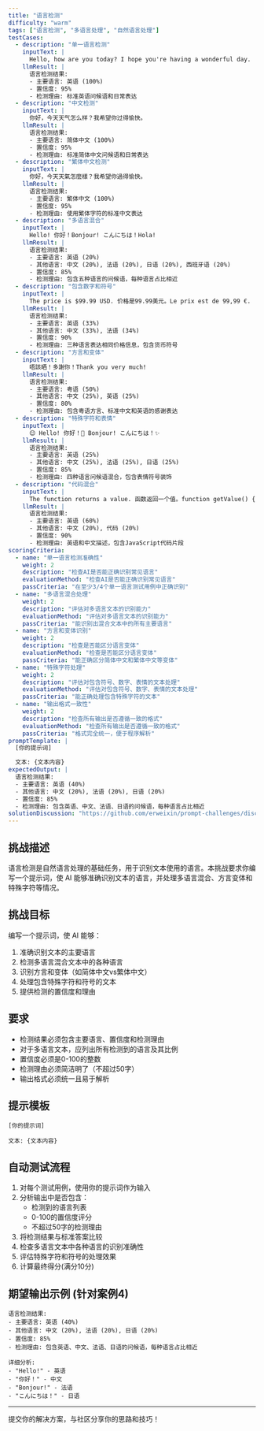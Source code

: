 ```yaml
---
title: "语言检测"
difficulty: "warm"
tags: ["语言检测", "多语言处理", "自然语言处理"]
testCases:
  - description: "单一语言检测"
    inputText: |
      Hello, how are you today? I hope you're having a wonderful day.
    llmResult: |
      语言检测结果:
      - 主要语言: 英语 (100%)
      - 置信度: 95%
      - 检测理由: 标准英语问候语和日常表达
  - description: "中文检测"
    inputText: |
      你好，今天天气怎么样？我希望你过得愉快。
    llmResult: |
      语言检测结果:
      - 主要语言: 简体中文 (100%)
      - 置信度: 95%
      - 检测理由: 标准简体中文问候语和日常表达
  - description: "繁体中文检测"
    inputText: |
      你好，今天天氣怎麼樣？我希望你過得愉快。
    llmResult: |
      语言检测结果:
      - 主要语言: 繁体中文 (100%)
      - 置信度: 95%
      - 检测理由: 使用繁体字符的标准中文表达
  - description: "多语言混合"
    inputText: |
      Hello! 你好！Bonjour! こんにちは！Hola!
    llmResult: |
      语言检测结果:
      - 主要语言: 英语 (20%)
      - 其他语言: 中文 (20%), 法语 (20%), 日语 (20%), 西班牙语 (20%)
      - 置信度: 85%
      - 检测理由: 包含五种语言的问候语，每种语言占比相近
  - description: "包含数字和符号"
    inputText: |
      The price is $99.99 USD. 价格是99.99美元。Le prix est de 99,99 €.
    llmResult: |
      语言检测结果:
      - 主要语言: 英语 (33%)
      - 其他语言: 中文 (33%), 法语 (34%)
      - 置信度: 90%
      - 检测理由: 三种语言表达相同价格信息，包含货币符号
  - description: "方言和变体"
    inputText: |
      唔該晒！多謝你！Thank you very much!
    llmResult: |
      语言检测结果:
      - 主要语言: 粤语 (50%)
      - 其他语言: 中文 (25%), 英语 (25%)
      - 置信度: 80%
      - 检测理由: 包含粤语方言、标准中文和英语的感谢表达
  - description: "特殊字符和表情"
    inputText: |
      😊 Hello! 你好！🌟 Bonjour! こんにちは！✨
    llmResult: |
      语言检测结果:
      - 主要语言: 英语 (25%)
      - 其他语言: 中文 (25%), 法语 (25%), 日语 (25%)
      - 置信度: 85%
      - 检测理由: 四种语言问候语混合，包含表情符号装饰
  - description: "代码混合"
    inputText: |
      The function returns a value. 函数返回一个值。function getValue() { return value; }
    llmResult: |
      语言检测结果:
      - 主要语言: 英语 (60%)
      - 其他语言: 中文 (20%), 代码 (20%)
      - 置信度: 90%
      - 检测理由: 英语和中文描述，包含JavaScript代码片段
scoringCriteria:
  - name: "单一语言检测准确性"
    weight: 2
    description: "检查AI是否能正确识别常见语言"
    evaluationMethod: "检查AI是否能正确识别常见语言"
    passCriteria: "在至少3/4个单一语言测试用例中正确识别"
  - name: "多语言混合处理"
    weight: 2
    description: "评估对多语言文本的识别能力"
    evaluationMethod: "评估对多语言文本的识别能力"
    passCriteria: "能识别出混合文本中的所有主要语言"
  - name: "方言和变体识别"
    weight: 2
    description: "检查是否能区分语言变体"
    evaluationMethod: "检查是否能区分语言变体"
    passCriteria: "能正确区分简体中文和繁体中文等变体"
  - name: "特殊字符处理"
    weight: 2
    description: "评估对包含符号、数字、表情的文本处理"
    evaluationMethod: "评估对包含符号、数字、表情的文本处理"
    passCriteria: "能正确处理包含特殊字符的文本"
  - name: "输出格式一致性"
    weight: 2
    description: "检查所有输出是否遵循一致的格式"
    evaluationMethod: "检查所有输出是否遵循一致的格式"
    passCriteria: "格式完全统一，便于程序解析"
promptTemplate: |
  [你的提示词]

  文本: {文本内容}
expectedOutput: |
  语言检测结果:
  - 主要语言: 英语 (40%)
  - 其他语言: 中文 (20%), 法语 (20%), 日语 (20%)
  - 置信度: 85%
  - 检测理由: 包含英语、中文、法语、日语的问候语，每种语言占比相近
solutionDiscussion: "https://github.com/erweixin/prompt-challenges/discussions/13"
---
```


## 挑战描述

语言检测是自然语言处理的基础任务，用于识别文本使用的语言。本挑战要求你编写一个提示词，使 AI 能够准确识别文本的语言，并处理多语言混合、方言变体和特殊字符等情况。

## 挑战目标

编写一个提示词，使 AI 能够：
1. 准确识别文本的主要语言
2. 检测多语言混合文本中的各种语言
3. 识别方言和变体（如简体中文vs繁体中文）
4. 处理包含特殊字符和符号的文本
5. 提供检测的置信度和理由

## 要求

- 检测结果必须包含主要语言、置信度和检测理由
- 对于多语言文本，应列出所有检测到的语言及其比例
- 置信度必须是0-100的整数
- 检测理由必须简洁明了（不超过50字）
- 输出格式必须统一且易于解析

## 提示模板

```
[你的提示词]

文本: {文本内容}
```

## 自动测试流程

1. 对每个测试用例，使用你的提示词作为输入
2. 分析输出中是否包含：
   - 检测到的语言列表
   - 0-100的置信度评分
   - 不超过50字的检测理由
3. 将检测结果与标准答案比较
4. 检查多语言文本中各种语言的识别准确性
5. 评估特殊字符和符号的处理效果
6. 计算最终得分(满分10分)

## 期望输出示例 (针对案例4)

```
语言检测结果:
- 主要语言: 英语 (40%)
- 其他语言: 中文 (20%), 法语 (20%), 日语 (20%)
- 置信度: 85%
- 检测理由: 包含英语、中文、法语、日语的问候语，每种语言占比相近

详细分析:
- "Hello!" - 英语
- "你好！" - 中文
- "Bonjour!" - 法语  
- "こんにちは！" - 日语
```

---

提交你的解决方案，与社区分享你的思路和技巧！ 